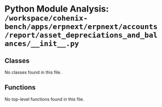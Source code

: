 # Python Module Analysis: `/workspace/cohenix-bench/apps/erpnext/erpnext/accounts/report/asset_depreciations_and_balances/__init__.py`

## Classes

No classes found in this file.


## Functions

No top-level functions found in this file.
